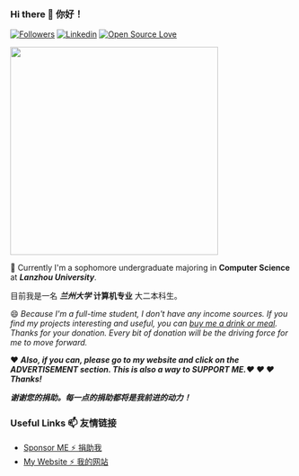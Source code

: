 ### Hi there 👋 你好！

[![Followers](https://img.shields.io/github/followers/HollowMan6?style=social)](https://github.com/HollowMan6?tab=followers)
[![Linkedin](https://img.shields.io/badge/-Hollow%20Man-blue?style=flat-square&logo=Linkedin&logoColor=white&link=https://www.linkedin.com/in/%E8%92%8B%E5%B5%A9%E6%9E%97/?locale=en_US)](https://www.linkedin.com/in/%E8%92%8B%E5%B5%A9%E6%9E%97/?locale=en_US)
[![Open Source Love](https://badges.frapsoft.com/os/v1/open-source.svg?v=103)](https://hollowman6.github.io/fund.html)

<img src="https://hollowman6.github.io/img/mark.png" width="370">

🌱 Currently I'm a sophomore undergraduate majoring in **Computer Science** at ***Lanzhou University***. 

目前我是一名 ***兰州大学*** **计算机专业** 大二本科生。

😄 *Because I'm a full-time student, I don't have any income sources. If you find my projects interesting and useful, you can [buy me a drink or meal](https://hollowman6.github.io/fund.html). Thanks for your donation. Every bit of donation will be the driving force for me to move forward.*

❤ ***Also, if you can, please go to my website and click on the ADVERTISEMENT section. This is also a way to SUPPORT ME.❤ ❤ ❤ Thanks!***

***谢谢您的捐助。每一点的捐助都将是我前进的动力！***

### Useful Links 📫 友情链接

* [Sponsor ME  ⚡ 捐助我](https://hollowman6.github.io/fund.html) 
* [My Website  ⚡ 我的网站](https://hollowman6.github.io/) 